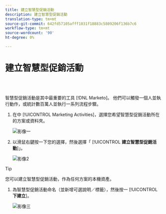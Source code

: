 ```yaml
---
title: 建立智慧型促銷活動
description: 建立智慧型促銷活動
translation-type: tm+mt
source-git-commit: 642fd57105afff1031f18883c5809206f136b7c6
workflow-type: tm+mt
source-wordcount: '90'
ht-degree: 0%

---
```



# 建立智慧型促銷活動

<br> 

智慧型促銷活動是其中最重要的工具 [!DNL Marketo]。 他們可以觸發一個人並執行動作，或統計數百萬人並執行一系列流程步驟。

1. 在中 [!UICONTROL Marketing Activities]，選擇您希望智慧型促銷活動所在的方案或資料夾。

   ![影像一](/help/sky/assets/smart-campaigns/create-a-smart-campaign/create-a-smart-campaign-1.png)

1. 以滑鼠右鍵按一下您的選擇，然後選擇「 [!UICONTROL **建立智慧型促銷活動**]」。

   ![影像2](/help/sky/assets/smart-campaigns/create-a-smart-campaign/create-a-smart-campaign-2.png)

>[!TIP]
>
>您可以建立智慧型促銷活動，作為任何方案的本機資產。

1. 為智慧型促銷活動命名（並新增可選說明／標籤），然後按一 [!UICONTROL **下建立**]。

   ![影像三](/help/sky/assets/smart-campaigns/create-a-smart-campaign/create-a-smart-campaign-3.png)
